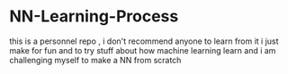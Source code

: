 # NN-Learning-Process
this is a personnel repo , i don't recommend anyone to learn from it i just make for fun and to try stuff about how machine learning learn and i am challenging myself to make a NN from scratch
